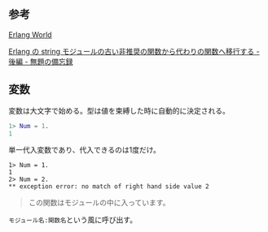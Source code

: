 ## 参考

[Erlang World](http://erlangworld.web.fc2.com/)

[Erlang の string モジュールの古い非推奨の関数から代わりの関数へ移行する - 後編 - 無題の備忘録](https://stacktrace.hatenablog.jp/entry/2019/10/15/200000)

## 変数

変数は大文字で始める。型は値を束縛した時に自動的に決定される。

```erl
1> Num = 1.
1
```

単一代入変数であり、代入できるのは1度だけ。

```
1> Num = 1.
1
2> Num = 2.
** exception error: no match of right hand side value 2
```

> この関数はモジュールの中に入っています。

`モジュール名:関数名`という風に呼び出す。
